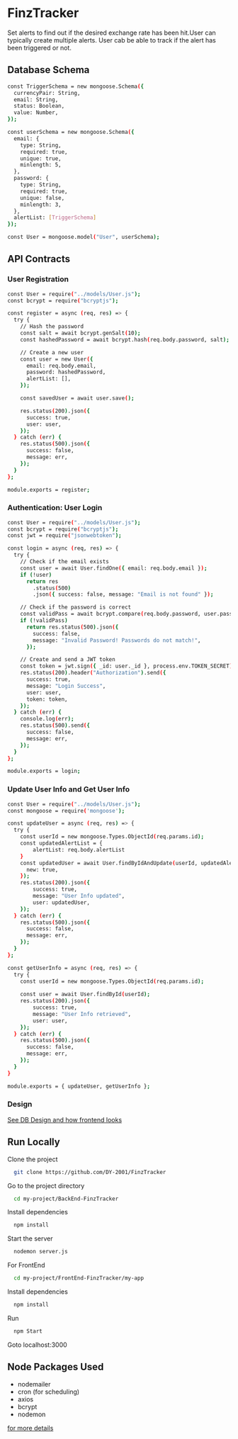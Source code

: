 
# FinzTracker

Set alerts to find out if the desired exchange rate has been hit.User can typically create multiple alerts.
User cab be able to track if the alert has been triggered or not.


## Database Schema


```bash
const TriggerSchema = new mongoose.Schema({
  currencyPair: String,
  email: String,
  status: Boolean,
  value: Number,
});

const userSchema = new mongoose.Schema({
  email: {
    type: String,
    required: true,
    unique: true,
    minlength: 5,
  },
  password: {
    type: String,
    required: true,
    unique: false,
    minlength: 3,
  },
  alertList: [TriggerSchema]
});

const User = mongoose.model("User", userSchema);

```

## API Contracts

### User Registration

```bash
const User = require("../models/User.js");
const bcrypt = require("bcryptjs");

const register = async (req, res) => {
  try {
    // Hash the password
    const salt = await bcrypt.genSalt(10);
    const hashedPassword = await bcrypt.hash(req.body.password, salt);

    // Create a new user
    const user = new User({
      email: req.body.email,
      password: hashedPassword,
      alertList: [],
    });

    const savedUser = await user.save();

    res.status(200).json({
      success: true,
      user: user,
    });
  } catch (err) {
    res.status(500).json({
      success: false,
      message: err,
    });
  }
};

module.exports = register;

```

### Authentication: User Login

```bash
const User = require("../models/User.js");
const bcrypt = require("bcryptjs");
const jwt = require("jsonwebtoken");

const login = async (req, res) => {
  try {
    // Check if the email exists
    const user = await User.findOne({ email: req.body.email });
    if (!user)
      return res
        .status(500)
        .json({ success: false, message: "Email is not found" });

    // Check if the password is correct
    const validPass = await bcrypt.compare(req.body.password, user.password);
    if (!validPass)
      return res.status(500).json({
        success: false,
        message: "Invalid Password! Passwords do not match!",
      });

    // Create and send a JWT token
    const token = jwt.sign({ _id: user._id }, process.env.TOKEN_SECRET);
    res.status(200).header("Authorization").send({
      success: true,
      message: "Login Success",
      user: user,
      token: token,
    });
  } catch (err) {
    console.log(err);
    res.status(500).send({
      success: false,
      message: err,
    });
  }
};

module.exports = login;

```

### Update User Info and Get User Info

```bash
const User = require("../models/User.js");
const mongoose = require('mongoose');

const updateUser = async (req, res) => {
  try {
    const userId = new mongoose.Types.ObjectId(req.params.id); 
    const updatedAlertList = {
        alertList: req.body.alertList
    }
    const updatedUser = await User.findByIdAndUpdate(userId, updatedAlertList, {
      new: true, 
    });
    res.status(200).json({
        success: true,
        message: "User Info updated",
        user: updatedUser,
    });
  } catch (err) {
    res.status(500).json({
      success: false,
      message: err,
    });
  }
};

const getUserInfo = async (req, res) => {
  try {
    const userId = new mongoose.Types.ObjectId(req.params.id); 
    
    const user = await User.findById(userId);
    res.status(200).json({
        success: true,
        message: "User Info retrieved",
        user: user,
    });
  } catch (err) {
    res.status(500).json({
      success: false,
      message: err,
    });
  }
}

module.exports = { updateUser, getUserInfo };

```
    
### Design

[See DB Design and how frontend looks](https://docs.google.com/document/d/1VYaPXMkDduayXuSGOH3j6wppw0hMMzHj5yedoIEmywg/edit?usp=sharing)


## Run Locally

Clone the project

```bash
  git clone https://github.com/DY-2001/FinzTracker
```

Go to the project directory

```bash
  cd my-project/BackEnd-FinzTracker
```

Install dependencies

```bash
  npm install
```

Start the server

```bash
  nodemon server.js
```

For FrontEnd 
```bash
  cd my-project/FrontEnd-FinzTracker/my-app
```
Install dependencies
```bash
  npm install
```

Run
```bash
  npm Start
```
Goto localhost:3000


## Node Packages Used

- nodemailer
- cron (for scheduling)
- axios
- bcrypt
- nodemon

[for more details](https://github.com/DY-2001/FinzTracker)

